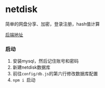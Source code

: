 # netdisk
简单的网盘分享、加密，登录注册，hash值计算

[后端地址](https://github.com/xlzy520/nestdisk-be)

### 启动
1. 安装mysql，然后记住账号和密码
2. 新建netdisk数据库
3. 前往`config/db.js`的第六行修改数据库配置
4. `npm i `启动
